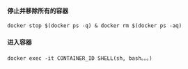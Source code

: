 #### 停止并移除所有的容器

```
docker stop $(docker ps -q) & docker rm $(docker ps -aq)
```

#### 进入容器

```
docker exec -it CONTAINER_ID SHELL(sh, bash。。。)
```
